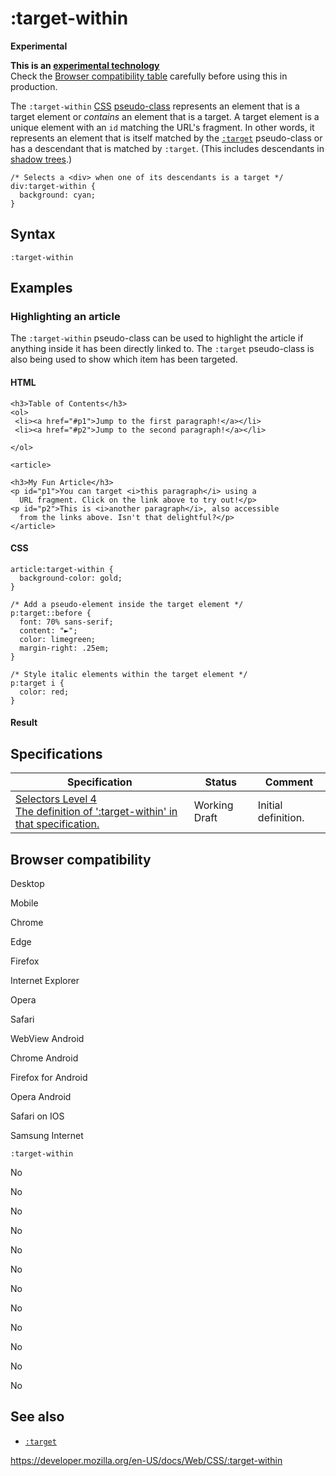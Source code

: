 # :target-within

**Experimental**

**This is an [experimental technology](https://developer.mozilla.org/en-US/docs/MDN/Guidelines/Conventions_definitions#experimental)**  
Check the [Browser compatibility table](#browser_compatibility) carefully before using this in production.

The `:target-within` [CSS](https://developer.mozilla.org/en-US/docs/Web/CSS) [pseudo-class](pseudo-classes) represents an element that is a target element or _contains_ an element that is a target. A target element is a unique element with an `id` matching the URL's fragment. In other words, it represents an element that is itself matched by the [`:target`](:target) pseudo-class or has a descendant that is matched by `:target`. (This includes descendants in [shadow trees](https://developer.mozilla.org/en-US/docs/Web/Web_Components/Using_shadow_DOM).)

    /* Selects a <div> when one of its descendants is a target */
    div:target-within {
      background: cyan;
    }

## Syntax

    :target-within

## Examples

### Highlighting an article

The `:target-within` pseudo-class can be used to highlight the article if anything inside it has been directly linked to. The `:target` pseudo-class is also being used to show which item has been targeted.

#### HTML

    <h3>Table of Contents</h3>
    <ol>
     <li><a href="#p1">Jump to the first paragraph!</a></li>
     <li><a href="#p2">Jump to the second paragraph!</a></li>

    </ol>

    <article>

    <h3>My Fun Article</h3>
    <p id="p1">You can target <i>this paragraph</i> using a
      URL fragment. Click on the link above to try out!</p>
    <p id="p2">This is <i>another paragraph</i>, also accessible
      from the links above. Isn't that delightful?</p>
    </article>

#### CSS

    article:target-within {
      background-color: gold;
    }

    /* Add a pseudo-element inside the target element */
    p:target::before {
      font: 70% sans-serif;
      content: "►";
      color: limegreen;
      margin-right: .25em;
    }

    /* Style italic elements within the target element */
    p:target i {
      color: red;
    }

#### Result

## Specifications

<table><thead><tr class="header"><th>Specification</th><th>Status</th><th>Comment</th></tr></thead><tbody><tr class="odd"><td><a href="https://drafts.csswg.org/selectors-4/#the-target-within-pseudo">Selectors Level 4<br />
<span class="small">The definition of ':target-within' in that specification.</span></a></td><td><span class="spec-wd">Working Draft</span></td><td>Initial definition.</td></tr></tbody></table>

## Browser compatibility

Desktop

Mobile

Chrome

Edge

Firefox

Internet Explorer

Opera

Safari

WebView Android

Chrome Android

Firefox for Android

Opera Android

Safari on IOS

Samsung Internet

`:target-within`

No

No

No

No

No

No

No

No

No

No

No

No

## See also

- [`:target`](:target)

<a href="https://developer.mozilla.org/en-US/docs/Web/CSS/:target-within" class="_attribution-link">https://developer.mozilla.org/en-US/docs/Web/CSS/:target-within</a>
